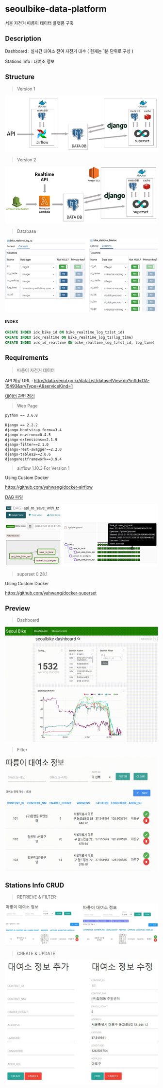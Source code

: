 # seoulbike-data-platform

서울 자전거 따릉이 데이터 플랫폼 구축

## Description

Dashboard : 실시간 대여소 잔여 자전거 대수 ( 현재는 1분 단위로 구성 )

Stations Info : 대여소 정보

## Structure

> Version 1

<img src="./imgs/structure.png" alt="png">

> Version 2

<img src="./imgs/structure_v2.png" alt="png2">

> Database

<img src="./imgs/db_structure.png" alt="png3">

#### INDEX

``` sql
CREATE INDEX idx_bike_id ON bike_realtime_log_tz(st_id)
CREATE INDEX idx_realtime ON bike_realtime_log_tz(log_time)
CREATE INDEX idx_id_realtime ON bike_realtime_log_tz(st_id, log_time)
```

## Requirements

> 따릉이 자전거 데이터

API 제공 URL : http://data.seoul.go.kr/dataList/datasetView.do?infId=OA-15493&srvType=A&serviceKind=1

[데이터 관련 정리](https://github.com/yahwang/seoulbike-data-platform/tree/master/Data_API)

> Web Page

    python == 3.6.8

    Django == 2.2.2
    django-bootstrap-form==3.4
    django-environ==0.4.5
    django-extensions==2.1.9
    django-filter==2.1.0
    django-rest-swagger==2.2.0
    django-tables2==2.0.6
    djangorestframework==3.9.4

> airflow 1.10.3 For Version 1

Using Custom Docker

https://github.com/yahwang/docker-airflow

[DAG 파일](https://github.com/yahwang/seoulbike-data-platform/tree/master/dags/api_to_save.py)

<img src="./imgs/airflow_dag.jpg" alt="dag">

> superset 0.28.1

Using Custom Docker

https://github.com/yahwang/docker-superset

## Preview

> Dashboard

<img src="./imgs/dashboard.gif" alt="dashboard">

> Filter

<img src="./imgs/filter.gif" alt="filter">

## Stations Info CRUD

> RETRIEVE & FILTER

<img src="./imgs/screen_1.jpg" alt="sc1">

> CREATE & UPDATE

<img src="./imgs/screen_2.jpg" alt="sc2">



